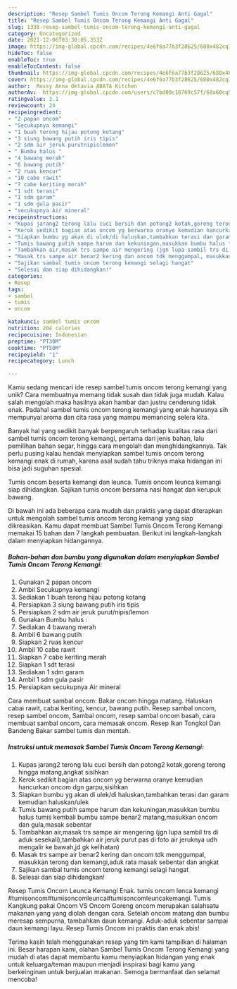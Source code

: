 ```yaml
---
description: "Resep Sambel Tumis Oncom Terong Kemangi Anti Gagal"
title: "Resep Sambel Tumis Oncom Terong Kemangi Anti Gagal"
slug: 1338-resep-sambel-tumis-oncom-terong-kemangi-anti-gagal
category: Uncategorized
date: 2021-12-06T03:30:05.353Z
image: https://img-global.cpcdn.com/recipes/4e6f6a77b3f28625/680x482cq70/sambel-tumis-oncom-terong-kemangi-foto-resep-utama.jpg
hideToc: false
enableToc: true
enableTocContent: false
thumbnail: https://img-global.cpcdn.com/recipes/4e6f6a77b3f28625/680x482cq70/sambel-tumis-oncom-terong-kemangi-foto-resep-utama.jpg
cover: https://img-global.cpcdn.com/recipes/4e6f6a77b3f28625/680x482cq70/sambel-tumis-oncom-terong-kemangi-foto-resep-utama.jpg
author:  Rossy Anna Oktavia ABATA Kitchen
authorAv:  https://img-global.cpcdn.com/users/c7bd00c18769c57f/60x60cq50/avatar.jpg
ratingvalue: 3.1
reviewcount: 24
recipeingredient:
- "2 papan oncom"
- "Secukupnya kemangi"
- "1 buah terong hijau potong kotang"
- "3 siung bawang putih iris tipis"
- "2 sdm air jeruk purutnipislemon"
- " Bumbu halus "
- "4 bawang merah"
- "6 bawang putih"
- "2 ruas kencur"
- "10 cabe rawit"
- "7 cabe keriting merah"
- "1 sdt terasi"
- "1 sdm garam"
- "1 sdm gula pasir"
- "secukupnya Air mineral"
recipeinstructions:
- "Kupas jarang2 terong lalu cuci bersih dan potong2 kotak,goreng terong hingga matang,angkat sisihkan"
- "Kerok sedikit bagian atas oncom yg berwarna oranye kemudian hancurkan oncom dgn garpu,sisihkan"
- "Siapkan bumbu yg akan di ulek/di haluskan,tambahkan terasi dan garam kemudian haluskan/ulek"
- "Tumis bawang putih sampe harum dan kekuningan,masukkan bumbu halus tumis kembali bumbu sampe benar2 matang,masukkan oncom dan gula,masak sebentar"
- "Tambahkan air,masak trs sampe air mengering (jgn lupa sambil trs di aduk sesekali),tambahkan air jeruk purut pas di foto air jeruknya udh mengalir ke bawah,jd gk kelihatan)"
- "Masak trs sampe air benar2 kering dan oncom tdk menggumpal, masukkan terong dan kemangi,aduk rata masak sebentar dan angkat"
- "Sajikan sambal tumis oncom terong kemangi selagi hangat"
- "Selesai dan siap dihidangkan!"
categories:
- Resep
tags:
- sambel
- tumis
- oncom

katakunci: sambel tumis oncom 
nutrition: 204 calories
recipecuisine: Indonesian
preptime: "PT30M"
cooktime: "PT50M"
recipeyield: "1"
recipecategory: Lunch

---
```



Kamu sedang mencari ide resep sambel tumis oncom terong kemangi yang unik? Cara membuatnya memang tidak susah dan tidak juga mudah. Kalau salah mengolah maka hasilnya akan hambar dan justru cenderung tidak enak. Padahal sambel tumis oncom terong kemangi yang enak harusnya sih mempunyai aroma dan cita rasa yang mampu memancing selera kita.


Banyak hal yang sedikit banyak berpengaruh terhadap kualitas rasa dari sambel tumis oncom terong kemangi, pertama dari jenis bahan, lalu pemilihan bahan segar, hingga cara mengolah dan menghidangkannya. Tak perlu pusing kalau hendak menyiapkan sambel tumis oncom terong kemangi enak di rumah, karena asal sudah tahu triknya maka hidangan ini bisa jadi suguhan spesial.

Tumis oncom beserta kemangi dan leunca. Tumis oncom leunca kemangi siap dihidangkan. Sajikan tumis oncom bersama nasi hangat dan kerupuk bawang.


Di bawah ini ada beberapa cara mudah dan praktis yang dapat diterapkan untuk mengolah sambel tumis oncom terong kemangi yang siap dikreasikan. Kamu dapat membuat Sambel Tumis Oncom Terong Kemangi memakai 15 bahan dan 7 langkah pembuatan. Berikut ini langkah-langkah dalam menyiapkan hidangannya.

<!--inarticleads1-->

##### Bahan-bahan dan bumbu yang digunakan dalam menyiapkan Sambel Tumis Oncom Terong Kemangi:

1. Gunakan 2 papan oncom
1. Ambil Secukupnya kemangi
1. Sediakan 1 buah terong hijau potong kotang
1. Persiapkan 3 siung bawang putih iris tipis
1. Persiapkan 2 sdm air jeruk purut/nipis/lemon
1. Gunakan  Bumbu halus :
1. Sediakan 4 bawang merah
1. Ambil 6 bawang putih
1. Siapkan 2 ruas kencur
1. Ambil 10 cabe rawit
1. Siapkan 7 cabe keriting merah
1. Siapkan 1 sdt terasi
1. Sediakan 1 sdm garam
1. Ambil 1 sdm gula pasir
1. Persiapkan secukupnya Air mineral


Cara membuat sambal oncom: Bakar oncom hingga matang. Haluskan cabai rawit, cabai keriting, kencur, bawang putih. Resep sambal oncom, resep sambel oncom, Sambal oncom, resep sambal oncom basah, cara membuat sambal oncom, cara memasak oncom. Resep Ikan Tongkol Dan Bandeng Bakar sambel tumis dan mentah. 

<!--inarticleads2-->

##### Instruksi untuk memasak Sambel Tumis Oncom Terong Kemangi:

1. Kupas jarang2 terong lalu cuci bersih dan potong2 kotak,goreng terong hingga matang,angkat sisihkan
1. Kerok sedikit bagian atas oncom yg berwarna oranye kemudian hancurkan oncom dgn garpu,sisihkan
1. Siapkan bumbu yg akan di ulek/di haluskan,tambahkan terasi dan garam kemudian haluskan/ulek
1. Tumis bawang putih sampe harum dan kekuningan,masukkan bumbu halus tumis kembali bumbu sampe benar2 matang,masukkan oncom dan gula,masak sebentar
1. Tambahkan air,masak trs sampe air mengering (jgn lupa sambil trs di aduk sesekali),tambahkan air jeruk purut pas di foto air jeruknya udh mengalir ke bawah,jd gk kelihatan)
1. Masak trs sampe air benar2 kering dan oncom tdk menggumpal, masukkan terong dan kemangi,aduk rata masak sebentar dan angkat
1. Sajikan sambal tumis oncom terong kemangi selagi hangat
1. Selesai dan siap dihidangkan!

Resep Tumis Oncom Leunca Kemangi Enak. tumis oncom lenca kemangi #tumisoncom#tumisoncomleunca#tumisoncomleuncakemangi. Tumis Kangkung pakai Oncom VS Oncom Goreng oncom merupakan salahsatu makanan yang yang diolah dengan cara. Setelah oncom matang dan bumbu meresap sempurna, tambahkan daun kemangi. Aduk-aduk sebentar sampai daun kemangi layu. Resep Tumis Oncom ini praktis dan enak abis! 

Terima kasih telah menggunakan resep yang tim kami tampilkan di halaman ini. Besar harapan kami, olahan Sambel Tumis Oncom Terong Kemangi yang mudah di atas dapat membantu kamu menyiapkan hidangan yang enak untuk keluarga/teman maupun menjadi inspirasi bagi kamu yang berkeinginan untuk berjualan makanan. Semoga bermanfaat dan selamat mencoba!
